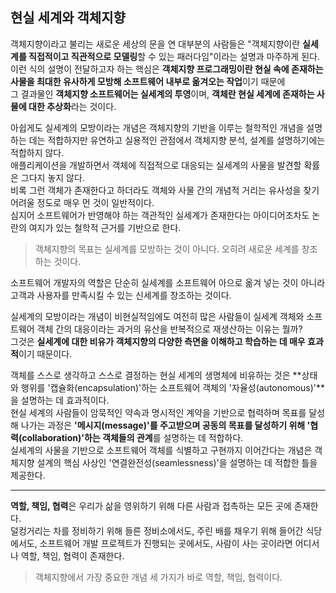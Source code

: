 ## 현실 세계와 객체지향

객체지향이라고 불리는 새로운 세상의 문을 연 대부분의 사람들은 "객체지향이란 **실세계를 직접적이고 직관적으로 모델링**할 수 있는 패러다임"이라는 설명과 마주하게 된다.  
이런 식의 설명이 전달하고자 하는 핵심은 **객체지향 프로그래밍이란 현실 속에 존재하는 사물을 최대한 유사하게 모방해 소프트웨어 내부로 옮겨오는 작업**이기 때문에  
그 결과물인 **객체지향 소프트웨어는 실세계의 투영**이며, **객체란 현실 세계에 존재하는 사물에 대한 추상화**라는 것이다.

아쉽게도 실세계의 모방이라는 개념은 객체지향의 기반을 이루는 철학적인 개념을 설명하는 데는 적합하지만 유연하고 실용적인 관점에서 객체지향 분석, 설계를 설명하기에는 적합하지 않다.  
애플리케이션을 개발하면서 객체에 직접적으로 대응되는 실세계의 사물을 발견할 확률은 그다지 놓지 않다.  
비록 그런 객체가 존재한다고 하더라도 객체와 사물 간의 개념적 거리는 유사성을 찾기 어려울 정도로 매우 먼 것이 일반적이다.  
심지어 소프트웨어가 반영해야 하는 객관적인 실세계가 존재한다는 아이디어조차도 논란의 여지가 있는 철학적 근거를 기반으로 한다.

> 객체지향의 목표는 실세계를 모방하는 것이 아니다. 오히려 새로운 세계를 창조하는 것이다.

소프트웨어 개발자의 역할은 단순히 실세계를 소프트웨어 아으로 옮겨 넣는 것이 아니라 고객과 사용자를 만족시킬 수 있는 신세계를 창조하는 것이다.

실세계의 모방이라는 개념이 비현실적임에도 여전히 많은 사람들이 실세계 객체와 소프트웨어 객체 간의 대응이라는 과거의 유산을 반복적으로 재생산하는 이유는 뭘까?  
그것은 **실세계에 대한 비유가 객체지향의 다양한 측면을 이해하고 학습하는 데 매우 효과적**이기 때문이다.

객체를 스스로 생각하고 스스로 결정하는 현실 세계의 생명체에 비유하는 것은 **상태와 행위를 '캡슐화(encapsulation)'하는 소프트웨어 객체의 '자율성(autonomous)'**을 설명하는 데 효과적이다.  
현실 세계의 사람들이 암묵적인 약속과 명시적인 계약을 기반으로 협력하며 목표를 달성해 나가는 과정은 **'메시지(message)'를 주고받으며 공동의 목표를 달성하기 위해 '협력(collaboration)'하는 객체들의 관계**를 설명하는 데 적합하다.  
실세계의 사물을 기반으로 소프트웨어 객체를 식별하고 구현까지 이어간다는 개념은 객체지향 설계의 핵심 사상인 '연결완전성(seamlessness)'을 설명하는 데 적합한 틀을 제공한다.

---

**역할, 책임, 협력**은 우리가 삶을 영위하기 위해 다른 사람과 접촉하는 모든 곳에 존재한다.  
덜컹거리는 차를 정비하기 위해 들른 정비소에서도, 주린 배를 채우기 위해 들어간 식당에서도, 소프트웨어 개발 프로젝트가 진행되는 곳에서도, 사람이 사는 곳이라면 어디서나 역할, 책임, 협력이 존재한다.

> 객체지향에서 가장 중요한 개념 세 가지가 바로 역할, 책임, 협력이다.
